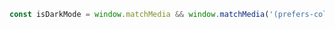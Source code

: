 ~~~ javascript
const isDarkMode = window.matchMedia && window.matchMedia('(prefers-color-scheme: dark)').matches;
~~~